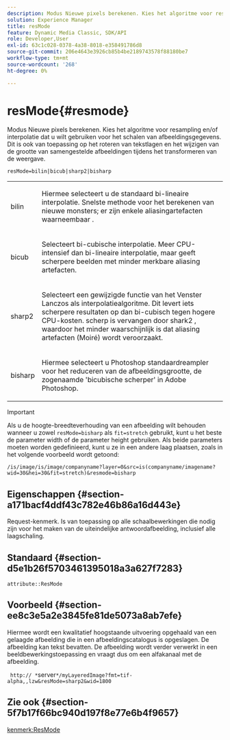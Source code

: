 ```yaml
---
description: Modus Nieuwe pixels berekenen. Kies het algoritme voor resampling en/of interpolatie dat u wilt gebruiken voor het schalen van afbeeldingsgegevens. Dit is ook van toepassing op het roteren van tekstlagen en het wijzigen van de grootte van samengestelde afbeeldingen tijdens het transformeren van de weergave.
solution: Experience Manager
title: resMode
feature: Dynamic Media Classic, SDK/API
role: Developer,User
exl-id: 63c1c028-0378-4a38-8018-e358491786d8
source-git-commit: 206e4643e3926cb85b4be2189743578f88180be7
workflow-type: tm+mt
source-wordcount: '268'
ht-degree: 0%

---
```


# resMode{#resmode}

Modus Nieuwe pixels berekenen. Kies het algoritme voor resampling en/of interpolatie dat u wilt gebruiken voor het schalen van afbeeldingsgegevens. Dit is ook van toepassing op het roteren van tekstlagen en het wijzigen van de grootte van samengestelde afbeeldingen tijdens het transformeren van de weergave.

`resMode=bilin|bicub|sharp2|bisharp`

<table id="table_FD658AC521E24EB9ADBB87F98549BC3B"> 
 <tbody> 
  <tr> 
   <td colname="col1"> <p> <span class="codeph"> bilin  </span> </p> </td> 
   <td colname="col2"> <p>Hiermee selecteert u de standaard bi-lineaire interpolatie. Snelste methode voor het berekenen van nieuwe monsters; er zijn enkele aliasingartefacten waarneembaar . </p> </td> 
  </tr> 
  <tr> 
   <td colname="col1"> <p> <span class="codeph"> bicub  </span> </p> </td> 
   <td colname="col2"> <p>Selecteert bi-cubische interpolatie. Meer CPU-intensief dan bi-lineaire interpolatie, maar geeft scherpere beelden met minder merkbare aliasing artefacten. </p> </td> 
  </tr> 
  <tr> 
   <td colname="col1"> <p> <span class="codeph"> sharp2  </span> </p> </td> 
   <td colname="col2"> <p>Selecteert een gewijzigde functie van het Venster Lanczos als interpolatiealgoritme. Dit levert iets scherpere resultaten op dan bi-cubisch tegen hogere CPU-kosten. <span class="codeph"> scherp  </span> is vervangen door  <span class="codeph"> shark2  </span>, waardoor het minder waarschijnlijk is dat aliasing artefacten (Moiré) wordt veroorzaakt. </p> </td> 
  </tr> 
  <tr> 
   <td colname="col1"> <p> <span class="codeph"> bisharp  </span> </p> </td> 
   <td colname="col2"> <p>Hiermee selecteert u Photoshop standaardreampler voor het reduceren van de afbeeldingsgrootte, de zogenaamde 'bicubische scherper' in Adobe Photoshop. </p> </td> 
  </tr> 
 </tbody> 
</table>

>[!IMPORTANT]
>
>Als u de hoogte-breedteverhouding van een afbeelding wilt behouden wanneer u zowel `resMode=bisharp` als `fit=stretch` gebruikt, kunt u het beste de parameter width of de parameter height gebruiken. Als beide parameters moeten worden gedefinieerd, kunt u ze in een andere laag plaatsen, zoals in het volgende voorbeeld wordt getoond:
>
>`/is/image/is/image/companyname?layer=0&src=is(companyname/imagename?wid=30&hei=30&fit=stretch)&resmode=bisharp`

## Eigenschappen {#section-a171bacf4ddf43c782e46b86a16d443e}

Request-kenmerk. Is van toepassing op alle schaalbewerkingen die nodig zijn voor het maken van de uiteindelijke antwoordafbeelding, inclusief alle laagschaling.

## Standaard {#section-d5e1b26f5703461395018a3a627f7283}

`attribute::ResMode`

## Voorbeeld {#section-ee8c3e5a2e3845fe81de5073a8ab7efe}

Hiermee wordt een kwalitatief hoogstaande uitvoering opgehaald van een gelaagde afbeelding die in een afbeeldingscatalogus is opgeslagen. De afbeelding kan tekst bevatten. De afbeelding wordt verder verwerkt in een beeldbewerkingstoepassing en vraagt dus om een alfakanaal met de afbeelding.

` http:// *`server`*/myLayeredImage?fmt=tif-alpha,,lzw&resMode=sharp2&wid=1800`

## Zie ook {#section-5f7b17f66bc940d197f8e77e6b4f9657}

[kenmerk:ResMode](../../../../../is-api/image-catalog/image-serving-api-ref/c-image-catalog-reference/c-attributes-reference/r-is-cat-resmode.md#reference-609095ef568743a086f28d87c54dafa2)
